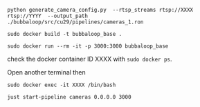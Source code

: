 ```
python generate_camera_config.py  --rtsp_streams rtsp://XXXX rtsp://YYYY  --output_path ./bubbaloop/src/cu29/pipelines/cameras_1.ron
```

```
sudo docker build -t bubbaloop_base .
```

```
sudo docker run --rm -it -p 3000:3000 bubbaloop_base
```

check the docker container ID XXXX with `sudo docker ps`. 


Open another terminal then

```
sudo docker exec -it XXXX /bin/bash
```

```
just start-pipeline cameras 0.0.0.0 3000
```